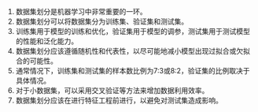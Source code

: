 1. 数据集划分是机器学习中非常重要的一环。
2. 数据集划分可以将数据集分为训练集、验证集和测试集。
3. 训练集用于模型的训练和优化，验证集用于模型的调参，测试集用于测试模型的性能和泛化能力。
4. 数据集划分应该遵循随机性和代表性，以尽可能地减小模型出现过拟合或欠拟合的可能性。
5. 通常情况下，训练集和测试集的样本数比例为7:3或8:2，验证集的比例取决于具体情况。
6. 对于小数据集，可以采用交叉验证等方法来增加数据利用效率。
7. 数据集划分应该在进行特征工程前进行，以避免对测试集造成影响。